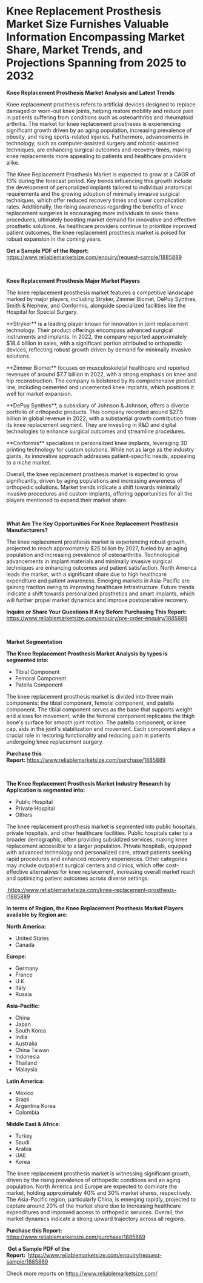 <p><h1>Knee Replacement Prosthesis Market Size Furnishes Valuable Information Encompassing Market Share, Market Trends, and Projections Spanning from 2025 to 2032</h1></p><p><strong>Knee Replacement Prosthesis Market Analysis and Latest Trends</strong></p>
<p><p>Knee replacement prosthesis refers to artificial devices designed to replace damaged or worn-out knee joints, helping restore mobility and reduce pain in patients suffering from conditions such as osteoarthritis and rheumatoid arthritis. The market for knee replacement prostheses is experiencing significant growth driven by an aging population, increasing prevalence of obesity, and rising sports-related injuries. Furthermore, advancements in technology, such as computer-assisted surgery and robotic-assisted techniques, are enhancing surgical outcomes and recovery times, making knee replacements more appealing to patients and healthcare providers alike.</p><p>The Knee Replacement Prosthesis Market is expected to grow at a CAGR of 13% during the forecast period. Key trends influencing this growth include the development of personalized implants tailored to individual anatomical requirements and the growing adoption of minimally invasive surgical techniques, which offer reduced recovery times and lower complication rates. Additionally, the rising awareness regarding the benefits of knee replacement surgeries is encouraging more individuals to seek these procedures, ultimately boosting market demand for innovative and effective prosthetic solutions. As healthcare providers continue to prioritize improved patient outcomes, the knee replacement prosthesis market is poised for robust expansion in the coming years.</p></p>
<p><strong>Get a Sample PDF of the Report:&nbsp;</strong> <a href="https://www.reliablemarketsize.com/enquiry/request-sample/1885889?utm_campaign=2821&utm_medium=2&utm_source=Github&utm_content=ia&utm_term=04032025&utm_id=knee-replacement-prosthesis">https://www.reliablemarketsize.com/enquiry/request-sample/1885889</a></p>
<p>&nbsp;</p>
<p><strong>Knee Replacement Prosthesis Major Market Players</strong></p>
<p><p>The knee replacement prosthesis market features a competitive landscape marked by major players, including Stryker, Zimmer Biomet, DePuy Synthes, Smith & Nephew, and Conformis, alongside specialized facilities like the Hospital for Special Surgery.</p><p>**Stryker** is a leading player known for innovation in joint replacement technology. Their product offerings encompass advanced surgical instruments and implants. In 2022, the company reported approximately $18.4 billion in sales, with a significant portion attributed to orthopedic devices, reflecting robust growth driven by demand for minimally invasive solutions.</p><p>**Zimmer Biomet** focuses on musculoskeletal healthcare and reported revenues of around $7.7 billion in 2022, with a strong emphasis on knee and hip reconstruction. The company is bolstered by its comprehensive product line, including cemented and uncemented knee implants, which positions it well for market expansion.</p><p>**DePuy Synthes**, a subsidiary of Johnson & Johnson, offers a diverse portfolio of orthopedic products. This company recorded around $27.5 billion in global revenue in 2022, with a substantial growth contribution from its knee replacement segment. They are investing in R&D and digital technologies to enhance surgical outcomes and streamline procedures.</p><p>**Conformis** specializes in personalized knee implants, leveraging 3D printing technology for custom solutions. While not as large as the industry giants, its innovative approach addresses patient-specific needs, appealing to a niche market.</p><p>Overall, the knee replacement prosthesis market is expected to grow significantly, driven by aging populations and increasing awareness of orthopedic solutions. Market trends indicate a shift towards minimally invasive procedures and custom implants, offering opportunities for all the players mentioned to expand their market share.</p></p>
<p>&nbsp;</p>
<p><strong>What Are The Key Opportunities For Knee Replacement Prosthesis Manufacturers?</strong></p>
<p><p>The knee replacement prosthesis market is experiencing robust growth, projected to reach approximately $25 billion by 2027, fueled by an aging population and increasing prevalence of osteoarthritis. Technological advancements in implant materials and minimally invasive surgical techniques are enhancing outcomes and patient satisfaction. North America leads the market, with a significant share due to high healthcare expenditure and patient awareness. Emerging markets in Asia-Pacific are gaining traction owing to improving healthcare infrastructure. Future trends indicate a shift towards personalized prosthetics and smart implants, which will further propel market dynamics and improve postoperative recovery.</p></p>
<p><strong>Inquire or Share Your Questions If Any Before Purchasing This Report:</strong> <a href="https://www.reliablemarketsize.com/enquiry/pre-order-enquiry/1885889?utm_campaign=2821&utm_medium=2&utm_source=Github&utm_content=ia&utm_term=04032025&utm_id=knee-replacement-prosthesis">https://www.reliablemarketsize.com/enquiry/pre-order-enquiry/1885889</a></p>
<p>&nbsp;</p>
<p><strong>Market Segmentation</strong></p>
<p><strong>The Knee Replacement Prosthesis Market Analysis by types is segmented into:</strong></p>
<p><ul><li>Tibial Component</li><li>Femoral Component</li><li>Patella Component</li></ul></p>
<p><p>The knee replacement prosthesis market is divided into three main components: the tibial component, femoral component, and patella component. The tibial component serves as the base that supports weight and allows for movement, while the femoral component replicates the thigh bone's surface for smooth joint motion. The patella component, or knee cap, aids in the joint's stabilization and movement. Each component plays a crucial role in restoring functionality and reducing pain in patients undergoing knee replacement surgery.</p></p>
<p><strong>Purchase this Report:&nbsp;</strong><a href="https://www.reliablemarketsize.com/purchase/1885889?utm_campaign=2821&utm_medium=2&utm_source=Github&utm_content=ia&utm_term=04032025&utm_id=knee-replacement-prosthesis">https://www.reliablemarketsize.com/purchase/1885889</a></p>
<p>&nbsp;</p>
<p><strong>The Knee Replacement Prosthesis Market Industry Research by Application is segmented into:</strong></p>
<p><ul><li>Public Hospital</li><li>Private Hospital</li><li>Others</li></ul></p>
<p><p>The knee replacement prosthesis market is segmented into public hospitals, private hospitals, and other healthcare facilities. Public hospitals cater to a broader demographic, often providing subsidized services, making knee replacement accessible to a larger population. Private hospitals, equipped with advanced technology and personalized care, attract patients seeking rapid procedures and enhanced recovery experiences. Other categories may include outpatient surgical centers and clinics, which offer cost-effective alternatives for knee replacement, increasing overall market reach and optimizing patient outcomes across diverse settings.</p></p>
<p><a href="https://www.reliablemarketsize.com/knee-replacement-prosthesis-r1885889?utm_campaign=2821&utm_medium=2&utm_source=Github&utm_content=ia&utm_term=04032025&utm_id=knee-replacement-prosthesis">&nbsp;https://www.reliablemarketsize.com/knee-replacement-prosthesis-r1885889</a></p>
<p><strong>In terms of Region, the Knee Replacement Prosthesis Market Players available by Region are:</strong></p>
<p>
    <p> <strong> North America: </strong>
        <ul>
            <li>United States</li>
            <li>Canada</li>
        </ul>
        </p> 
    <p> <strong> Europe: </strong>
        <ul>
            <li>Germany</li>
            <li>France</li>
            <li>U.K.</li>
            <li>Italy</li>
            <li>Russia</li>
        </ul>
        </p> 
    <p> <strong> Asia-Pacific: </strong>
        <ul>
            <li>China</li>
            <li>Japan</li>
            <li>South Korea</li>
            <li>India</li>
            <li>Australia</li>
            <li>China Taiwan</li>
            <li>Indonesia</li>
            <li>Thailand</li>
            <li>Malaysia</li>
        </ul>
        </p> 
    <p> <strong> Latin America: </strong>
        <ul>
            <li>Mexico</li>
            <li>Brazil</li>
            <li>Argentina Korea</li>
            <li>Colombia</li>
        </ul>
        </p> 
    <p> <strong> Middle East & Africa: </strong>
        <ul>
            <li>Turkey</li>
            <li>Saudi</li>
            <li>Arabia</li>
            <li>UAE</li>
            <li>Korea</li>
        </ul>
    </p>
    </p>
<p><p>The knee replacement prosthesis market is witnessing significant growth, driven by the rising prevalence of orthopedic conditions and an aging population. North America and Europe are expected to dominate the market, holding approximately 40% and 30% market shares, respectively. The Asia-Pacific region, particularly China, is emerging rapidly, projected to capture around 20% of the market share due to increasing healthcare expenditures and improved access to orthopedic services. Overall, the market dynamics indicate a strong upward trajectory across all regions.</p></p>
<p><strong>Purchase this Report: </strong><a href="https://www.reliablemarketsize.com/purchase/1885889?utm_campaign=2821&utm_medium=2&utm_source=Github&utm_content=ia&utm_term=04032025&utm_id=knee-replacement-prosthesis">https://www.reliablemarketsize.com/purchase/1885889</a></p>
<p>&nbsp;<strong>Get a Sample PDF of the Report:&nbsp;&nbsp;</strong><a href="https://www.reliablemarketsize.com/enquiry/request-sample/1885889?utm_campaign=2821&utm_medium=2&utm_source=Github&utm_content=ia&utm_term=04032025&utm_id=knee-replacement-prosthesis">https://www.reliablemarketsize.com/enquiry/request-sample/1885889</a></p>
<p><strong></strong></p>
<p>Check more reports on <a href="https://www.reliablemarketsize.com/?utm_campaign=2821&utm_medium=2&utm_source=Github&utm_content=ia&utm_term=04032025&utm_id=knee-replacement-prosthesis">https://www.reliablemarketsize.com/</a></p>